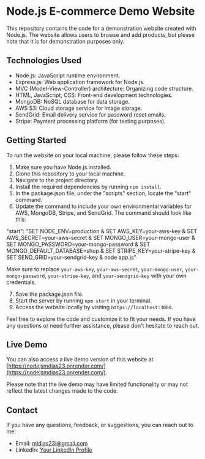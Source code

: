 # Node.js E-commerce Demo Website

This repository contains the code for a demonstration website created with Node.js. The website allows users to browse and add products, but please note that it is for demonstration purposes only.

## Technologies Used
- Node.js: JavaScript runtime environment.
- Express.js: Web application framework for Node.js.
- MVC (Model-View-Controller) architecture: Organizing code structure.
- HTML, JavaScript, CSS: Front-end development technologies.
- MongoDB: NoSQL database for data storage.
- AWS S3: Cloud storage service for image storage.
- SendGrid: Email delivery service for password reset emails.
- Stripe: Payment processing platform (for testing purposes).

## Getting Started
To run the website on your local machine, please follow these steps:

1. Make sure you have Node.js installed.
2. Clone this repository to your local machine.
3. Navigate to the project directory.
4. Install the required dependencies by running `npm install`.
5. In the package.json file, under the "scripts" section, locate the "start" command.
6. Update the command to include your own environmental variables for AWS, MongoDB, Stripe, and SendGrid. The command should look like this:

"start": "SET NODE_ENV=production & SET AWS_KEY=your-aws-key & SET AWS_SECRET=your-aws-secret & SET MONGO_USER=your-mongo-user & SET MONGO_PASSWORD=your-mongo-password & SET MONGO_DEFAULT_DATABASE=shop & SET STRIPE_KEY=your-stripe-key & SET SEND_GRID=your-sendgrid-key & node app.js"

Make sure to replace `your-aws-key`, `your-aws-secret`, `your-mongo-user`, `your-mongo-password`, `your-stripe-key`, and `your-sendgrid-key` with your own credentials.

7. Save the package.json file.
8. Start the server by running `npm start` in your terminal.
9. Access the website locally by visiting `https://localhost:3000`.

Feel free to explore the code and customize it to fit your needs. If you have any questions or need further assistance, please don't hesitate to reach out.

## Live Demo
You can also access a live demo version of this website at [https://nodejsmdias23.onrender.com/](https://nodejsmdias23.onrender.com/).

Please note that the live demo may have limited functionality or may not reflect the latest changes made to the code.

## Contact
If you have any questions, feedback, or suggestions, you can reach out to me:

- Email: mldias23i@gmail.com
- LinkedIn: [Your LinkedIn Profile](https://www.linkedin.com/in/mldias23/)
